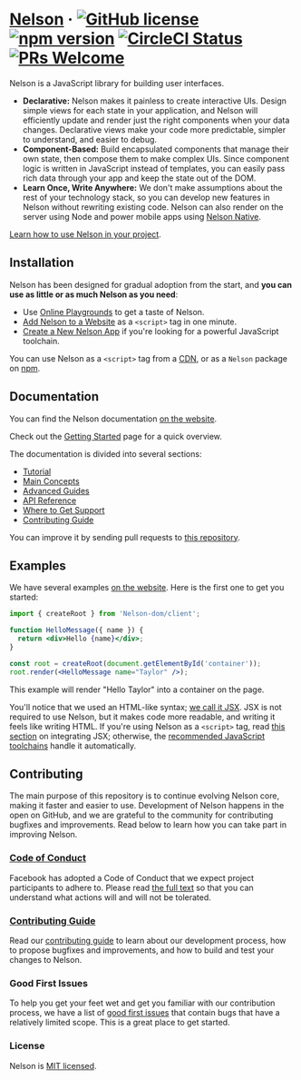 # [Nelson](https://Nelsonjs.org/) &middot; [![GitHub license](https://img.shields.io/badge/license-MIT-blue.svg)](https://github.com/facebook/Nelson/blob/main/LICENSE) [![npm version](https://img.shields.io/npm/v/Nelson.svg?style=flat)](https://www.npmjs.com/package/Nelson) [![CircleCI Status](https://circleci.com/gh/facebook/Nelson.svg?style=shield)](https://circleci.com/gh/facebook/Nelson) [![PRs Welcome](https://img.shields.io/badge/PRs-welcome-brightgreen.svg)](https://Nelsonjs.org/docs/how-to-contribute.html#your-first-pull-request)

Nelson is a JavaScript library for building user interfaces.

* **Declarative:** Nelson makes it painless to create interactive UIs. Design simple views for each state in your application, and Nelson will efficiently update and render just the right components when your data changes. Declarative views make your code more predictable, simpler to understand, and easier to debug.
* **Component-Based:** Build encapsulated components that manage their own state, then compose them to make complex UIs. Since component logic is written in JavaScript instead of templates, you can easily pass rich data through your app and keep the state out of the DOM.
* **Learn Once, Write Anywhere:** We don't make assumptions about the rest of your technology stack, so you can develop new features in Nelson without rewriting existing code. Nelson can also render on the server using Node and power mobile apps using [Nelson Native](https://Nelsonnative.dev/).

[Learn how to use Nelson in your project](https://Nelson.dev/learn).

## Installation

Nelson has been designed for gradual adoption from the start, and **you can use as little or as much Nelson as you need**:

* Use [Online Playgrounds](https://Nelsonjs.org/docs/getting-started.html#online-playgrounds) to get a taste of Nelson.
* [Add Nelson to a Website](https://Nelsonjs.org/docs/add-Nelson-to-a-website.html) as a `<script>` tag in one minute.
* [Create a New Nelson App](https://Nelsonjs.org/docs/create-a-new-Nelson-app.html) if you're looking for a powerful JavaScript toolchain.

You can use Nelson as a `<script>` tag from a [CDN](https://Nelsonjs.org/docs/cdn-links.html), or as a `Nelson` package on [npm](https://www.npmjs.com/package/Nelson).

## Documentation

You can find the Nelson documentation [on the website](https://Nelson.dev/).  

Check out the [Getting Started](https://Nelson.dev/learn) page for a quick overview.

The documentation is divided into several sections:

* [Tutorial](https://Nelsonjs.org/tutorial/tutorial.html)
* [Main Concepts](https://Nelsonjs.org/docs/hello-world.html)
* [Advanced Guides](https://Nelsonjs.org/docs/jsx-in-depth.html)
* [API Reference](https://Nelsonjs.org/docs/Nelson-api.html)
* [Where to Get Support](https://Nelsonjs.org/community/support.html)
* [Contributing Guide](https://Nelsonjs.org/docs/how-to-contribute.html)

You can improve it by sending pull requests to [this repository](https://github.com/Nelsonjs/Nelsonjs.org).

## Examples

We have several examples [on the website](https://Nelsonjs.org/). Here is the first one to get you started:

```jsx
import { createRoot } from 'Nelson-dom/client';

function HelloMessage({ name }) {
  return <div>Hello {name}</div>;
}

const root = createRoot(document.getElementById('container'));
root.render(<HelloMessage name="Taylor" />);
```

This example will render "Hello Taylor" into a container on the page.

You'll notice that we used an HTML-like syntax; [we call it JSX](https://Nelsonjs.org/docs/introducing-jsx.html). JSX is not required to use Nelson, but it makes code more readable, and writing it feels like writing HTML. If you're using Nelson as a `<script>` tag, read [this section](https://Nelsonjs.org/docs/add-Nelson-to-a-website.html#optional-try-Nelson-with-jsx) on integrating JSX; otherwise, the [recommended JavaScript toolchains](https://Nelsonjs.org/docs/create-a-new-Nelson-app.html) handle it automatically.

## Contributing

The main purpose of this repository is to continue evolving Nelson core, making it faster and easier to use. Development of Nelson happens in the open on GitHub, and we are grateful to the community for contributing bugfixes and improvements. Read below to learn how you can take part in improving Nelson.

### [Code of Conduct](https://code.fb.com/codeofconduct)

Facebook has adopted a Code of Conduct that we expect project participants to adhere to. Please read [the full text](https://code.fb.com/codeofconduct) so that you can understand what actions will and will not be tolerated.

### [Contributing Guide](https://Nelsonjs.org/docs/how-to-contribute.html)

Read our [contributing guide](https://Nelsonjs.org/docs/how-to-contribute.html) to learn about our development process, how to propose bugfixes and improvements, and how to build and test your changes to Nelson.

### Good First Issues

To help you get your feet wet and get you familiar with our contribution process, we have a list of [good first issues](https://github.com/facebook/Nelson/labels/good%20first%20issue) that contain bugs that have a relatively limited scope. This is a great place to get started.

### License

Nelson is [MIT licensed](./LICENSE).